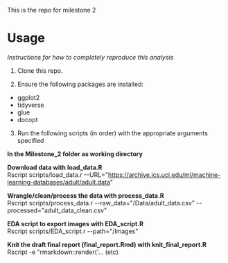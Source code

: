 
This is the repo for milestone 2


**Usage**
==================
_Instructions for how to completely reproduce this analysis_

1. Clone this repo.

2. Ensure the following packages are installed:

  - ggplot2
  - tidyverse
  - glue
  - docopt


3. Run the following scripts (in order) with the appropriate arguments specified

**In the Milestone_2 folder as working directory**

 **Download data with load_data.R** \
  Rscript scripts/load_data.r --URL="https://archive.ics.uci.edu/ml/machine-learning-databases/adult/adult.data"
  
  **Wrangle/clean/process the data with process_data.R** \
  Rscript scripts/process_data.r --raw_data="/Data/adult_data.csv" --processed="adult_data_clean.csv"
  
  **EDA script to export images with EDA_script.R** \
  Rscript scripts/EDA_script.r --path="/Images"
  
  **Knit the draft final report (final_report.Rmd) with knit_final_report.R** \
  Rscript -e "rmarkdown::render('... (etc)
